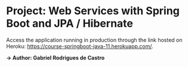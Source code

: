 # Project: Web Services with Spring Boot and JPA / Hibernate

Access the application running in production through the link hosted on Heroku: https://course-springboot-java-11.herokuapp.com/.

**-> Author: Gabriel Rodrigues de Castro**